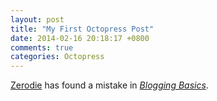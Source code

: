 ```yaml
---
layout: post
title: "My First Octopress Post"
date: 2014-02-16 20:18:17 +0800
comments: true
categories: Octopress
---
```


[Zerodie](http://zerodie.github.io/blog/2012/01/19/octopress-github-pages/)
has found a mistake in
[*Blogging Basics*](http://octopress.org/docs/blogging/).
